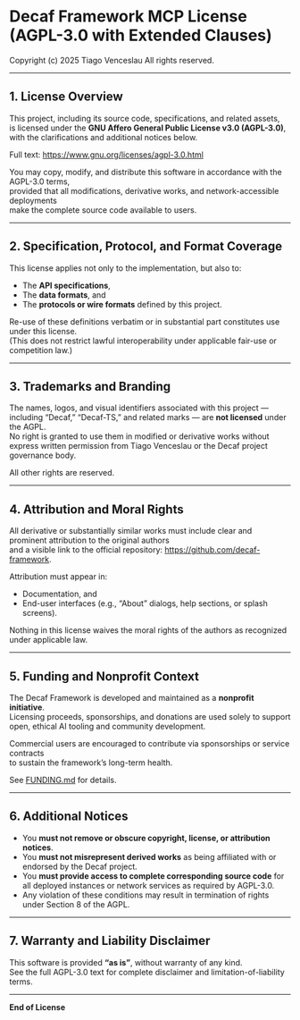 # Decaf Framework MCP License (AGPL-3.0 with Extended Clauses)

Copyright (c) 2025 Tiago Venceslau 
All rights reserved.

---

## 1. License Overview

This project, including its source code, specifications, and related assets,  
is licensed under the **GNU Affero General Public License v3.0 (AGPL-3.0)**,  
with the clarifications and additional notices below.

Full text: <https://www.gnu.org/licenses/agpl-3.0.html>

You may copy, modify, and distribute this software in accordance with the AGPL-3.0 terms,  
provided that all modifications, derivative works, and network-accessible deployments  
make the complete source code available to users.

---

## 2. Specification, Protocol, and Format Coverage

This license applies not only to the implementation, but also to:
- The **API specifications**,
- The **data formats**, and
- The **protocols or wire formats** defined by this project.

Re-use of these definitions verbatim or in substantial part constitutes use under this license.  
(This does not restrict lawful interoperability under applicable fair-use or competition law.)

---

## 3. Trademarks and Branding

The names, logos, and visual identifiers associated with this project —  
including “Decaf,” “Decaf-TS,” and related marks — are **not licensed** under the AGPL.  
No right is granted to use them in modified or derivative works without  
express written permission from Tiago Venceslau or the Decaf project governance body.

All other rights are reserved.

---

## 4. Attribution and Moral Rights

All derivative or substantially similar works must include clear and prominent attribution to the original authors  
and a visible link to the official repository: <https://github.com/decaf-framework>.

Attribution must appear in:
- Documentation, and
- End-user interfaces (e.g., “About” dialogs, help sections, or splash screens).

Nothing in this license waives the moral rights of the authors as recognized under applicable law.

---

## 5. Funding and Nonprofit Context

The Decaf Framework is developed and maintained as a **nonprofit initiative**.  
Licensing proceeds, sponsorships, and donations are used solely to support open, ethical AI tooling and community development.

Commercial users are encouraged to contribute via sponsorships or service contracts  
to sustain the framework’s long-term health.

See [FUNDING.md](./FUNDING.md) for details.

---

## 6. Additional Notices

- You **must not remove or obscure copyright, license, or attribution notices**.
- You **must not misrepresent derived works** as being affiliated with or endorsed by the Decaf project.
- You **must provide access to complete corresponding source code** for all deployed instances or network services as required by AGPL-3.0.
- Any violation of these conditions may result in termination of rights under Section 8 of the AGPL.

---

## 7. Warranty and Liability Disclaimer

This software is provided **“as is”**, without warranty of any kind.  
See the full AGPL-3.0 text for complete disclaimer and limitation-of-liability terms.

---

**End of License**
